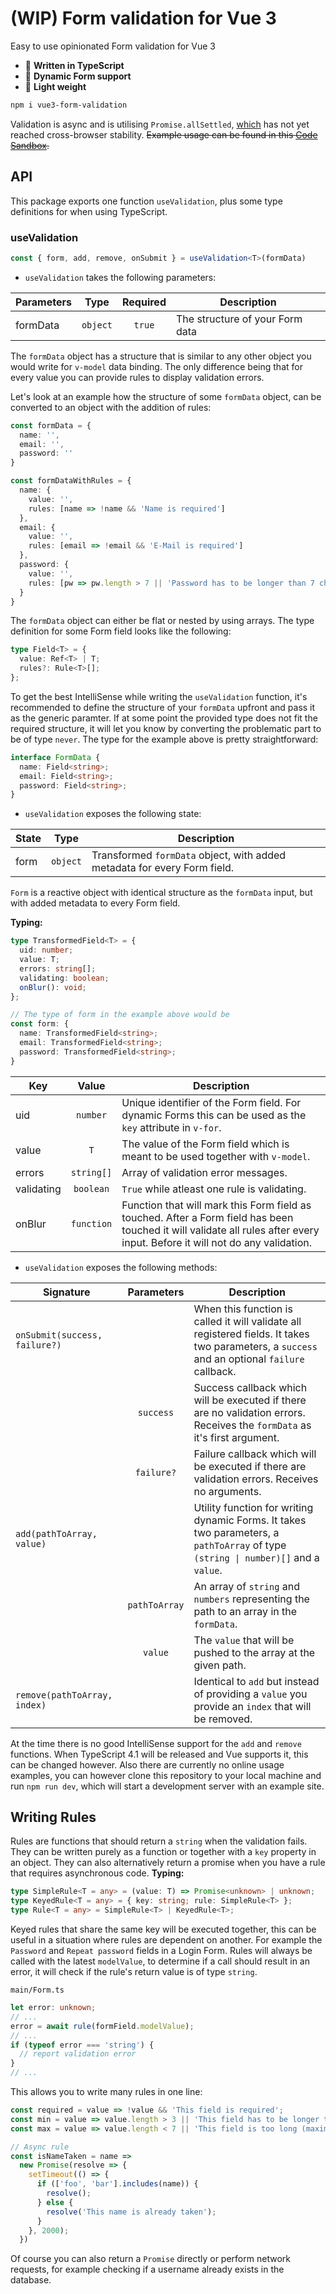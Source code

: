 # (WIP) Form validation for Vue 3
Easy to use opinionated Form validation for Vue 3

* :milky_way: **Written in TypeScript**
* :ocean: **Dynamic Form support**
* :fallen_leaf: **Light weight**

```bash
npm i vue3-form-validation
```

Validation is async and is utilising `Promise.allSettled`, [which](https://developer.mozilla.org/de/docs/Web/JavaScript/Reference/Global_Objects/Promise/allSettled) has not yet reached cross-browser stability.
~~Example usage can be found in this [Code Sandbox](https://codesandbox.io/s/vue-3-form-validation-demo-busd9).~~

## API
This package exports one function `useValidation`, plus some type definitions for when using TypeScript.

### useValidation
```ts
const { form, add, remove, onSubmit } = useValidation<T>(formData)
```

* `useValidation` takes the following parameters:

Parameters | Type | Required | Description
---|:-:|:-:|---
formData | `object` | `true` | The structure of your Form data

The `formData` object has a structure that is similar to any other object you would write for `v-model` data binding. The only difference being that for every value you can provide rules to display validation errors.

Let's look at an example how the structure of some `formData` object, can be converted to an object with the addition of rules:
```ts
const formData = {
  name: '',
  email: '',
  password: ''
}

const formDataWithRules = {
  name: {
    value: '',
    rules: [name => !name && 'Name is required']
  },
  email: {
    value: '',
    rules: [email => !email && 'E-Mail is required']
  },
  password: {
    value: '',
    rules: [pw => pw.length > 7 || 'Password has to be longer than 7 characters']
  }
}
```

The `formData` object can either be flat or nested by using arrays. The type definition for some Form field looks like the following:

```ts
type Field<T> = {
  value: Ref<T> | T;
  rules?: Rule<T>[];
};
```

To get the best IntelliSense while writing the `useValidation` function, it's recommended to define the structure of your `formData` upfront and pass it as the generic paramter. If at some point the provided type does not fit the required structure, it will let you know by converting the problematic part to be of type `never`. The type for the example above is pretty straightforward:

```ts
interface FormData {
  name: Field<string>;
  email: Field<string>;
  password: Field<string>;
}
```

* `useValidation` exposes the following state:

State | Type | Description
---|:-:|---
form | `object` | Transformed `formData` object, with added metadata for every Form field.

`Form` is a reactive object with identical structure as the `formData` input, but with added metadata to every Form field.

**Typing:**

```ts
type TransformedField<T> = {
  uid: number;
  value: T;
  errors: string[];
  validating: boolean;
  onBlur(): void;
};

// The type of form in the example above would be
const form: {
  name: TransformedField<string>;
  email: TransformedField<string>;
  password: TransformedField<string>;
}
```
Key | Value | Description
---|:-:|---
uid | `number` | Unique identifier of the Form field. For dynamic Forms this can be used as the `key` attribute in `v-for`.
value | `T` | The value of the Form field which is meant to be used together with `v-model`.
errors | `string[]` | Array of validation error messages.
validating | `boolean` | `True` while atleast one rule is validating.
onBlur | `function` | Function that will mark this Form field as touched. After a Form field has been touched it will validate all rules after every input. Before it will not do any validation.

* `useValidation` exposes the following methods:

Signature | Parameters |  Description
--- | :-: | ---
`onSubmit(success, failure?)` | | When this function is called it will validate all registered fields. It takes two parameters, a `success` and an optional `failure` callback.
|| `success` | Success callback which will be executed if there are no validation errors. Receives the `formData` as it's first argument.
|| `failure?` | Failure callback which will be executed if there are validation errors. Receives no arguments.
`add(pathToArray, value)` || Utility function for writing dynamic Forms. It takes two parameters, a `pathToArray` of type `(string \| number)[]` and a `value`.
|| `pathToArray` | An array of `string` and `numbers` representing the path to an array in the `formData`. 
|| `value` | The `value` that will be pushed to the array at the given path.
`remove(pathToArray, index)` || Identical to `add` but instead of providing a `value` you provide an `index` that will be removed.

At the time there is no good IntelliSense support for the `add` and `remove` functions. When TypeScript 4.1 will be released and Vue supports it, this can be changed however. Also there are currently no online usage examples, you can however clone this repository to your local machine and run `npm run dev`, which will start a development server with an example site.
## Writing Rules
Rules are functions that should return a `string` when the validation fails. They can be written purely as a function or together with a `key` property in an object.
They can also alternatively return a promise when you have a rule that requires asynchronous code.
**Typing:**
```ts
type SimpleRule<T = any> = (value: T) => Promise<unknown> | unknown;
type KeyedRule<T = any> = { key: string; rule: SimpleRule<T> };
type Rule<T = any> = SimpleRule<T> | KeyedRule<T>;
```

Keyed rules that share the same key will be executed together, this can be useful in a situation where rules are dependent on another. For example the `Password` and `Repeat password` fields in a Login Form.
Rules will always be called with the latest `modelValue`, to determine if a call should result in an error, it will check if the rule's return value is of type `string`.

`main/Form.ts`
```ts
let error: unknown;
// ...
error = await rule(formField.modelValue);
// ...
if (typeof error === 'string') {
  // report validation error
}
// ...
```

This allows you to write many rules in one line:
```ts
const required = value => !value && 'This field is required';
const min = value => value.length > 3 || 'This field has to be longer than 3 characters';
const max = value => value.length < 7 || 'This field is too long (maximum is 6 characters)';

// Async rule
const isNameTaken = name =>
  new Promise(resolve => {
    setTimeout(() => {
      if (['foo', 'bar'].includes(name)) {
        resolve();
      } else {
        resolve('This name is already taken');
      }
    }, 2000);
  })
```
Of course you can also return a `Promise` directly or perform network requests, for example checking if a username already exists in the database.
